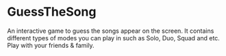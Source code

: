 # GuessTheSong
An interactive game to guess the songs appear on the screen. It contains different types of modes you can play in such as Solo, Duo, Squad and etc. Play with your friends & family.
